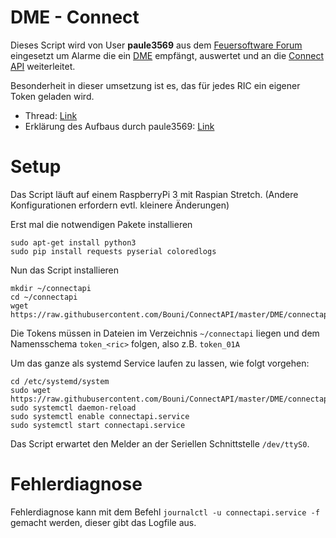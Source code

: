 # DME - Connect

Dieses Script wird von User **paule3569** aus dem [Feuersoftware Forum](https://feuersoftware.com/forum/) eingesetzt um Alarme die ein [DME](https://de.wikipedia.org/wiki/Funkmeldeempf%C3%A4nger#Digitale_Meldeempf%C3%A4nger_(DME)) empfängt, auswertet und an die [Connect API](http://dokumentation.feuersoftware.com:8090/pages/viewpage.action?pageId=2490428) weiterleitet.

Besonderheit in dieser umsetzung ist es, das für jedes RIC ein eigener Token geladen wird.

- Thread: [Link](https://feuersoftware.com/forum/index.php?thread/2596-ansteuerung-der-schnittstelle-aus-textdatei/)
- Erklärung des Aufbaus durch paule3569: [Link](https://feuersoftware.com/forum/index.php?thread/2596-ansteuerung-der-schnittstelle-aus-textdatei/&postID=17141#post17141)

# Setup

Das Script läuft auf einem RaspberryPi 3 mit Raspian Stretch. (Andere Konfigurationen erfordern evtl. kleinere Änderungen)

Erst mal die notwendigen Pakete installieren
```
sudo apt-get install python3
sudo pip install requests pyserial coloredlogs
```

Nun das Script installieren
```
mkdir ~/connectapi
cd ~/connectapi
wget https://raw.githubusercontent.com/Bouni/ConnectAPI/master/DME/connectapi.py
```
Die Tokens müssen in Dateien im Verzeichnis `~/connectapi` liegen und dem Namensschema `token_<ric>` folgen, also z.B. `token_01A`

Um das ganze als systemd Service laufen zu lassen, wie folgt vorgehen:

```
cd /etc/systemd/system
sudo wget https://raw.githubusercontent.com/Bouni/ConnectAPI/master/DME/connectapi.service
sudo systemctl daemon-reload
sudo systemctl enable connectapi.service
sudo systemctl start connectapi.service
```

Das Script erwartet den Melder an der Seriellen Schnittstelle `/dev/ttyS0`.

# Fehlerdiagnose

Fehlerdiagnose kann mit dem Befehl `journalctl -u connectapi.service -f` gemacht werden, dieser gibt das Logfile aus.
